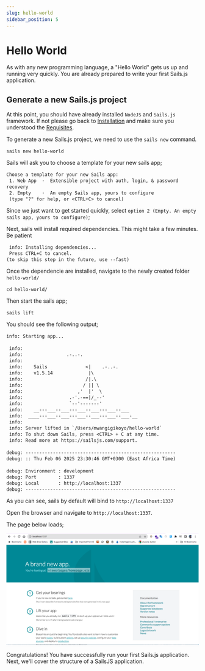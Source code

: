 ```yaml
---
slug: hello-world
sidebar_position: 5
---
```


# Hello World
As with any new programming language, a "Hello World" gets us up and running very quickly.
You are already prepared to write your first Sails.js application.

## Generate a new Sails.js project
At this point, you should have already installed `NodeJS` and `Sails.js` framework. If not please
go back to [Installation](./installation) and make sure you understood the [Requisites](./requisites).

To generate a new Sails.js project, we need to use the `sails new` command.

```
sails new hello-world
```

Sails will ask you to choose a template for your new sails app;

```
Choose a template for your new Sails app:
 1. Web App  ·  Extensible project with auth, login, & password recovery
 2. Empty    ·  An empty Sails app, yours to configure
 (type "?" for help, or <CTRL+C> to cancel)
```

Since we just want to get started quickly, select `option 2 (Empty. An empty sails app, yours to configure)`;

Next, sails will install required dependencies. This might take a few minutes. Be patient
```
 info: Installing dependencies...
 Press CTRL+C to cancel.
(to skip this step in the future, use --fast)
```

Once the dependencie are installed, navigate to the newly created folder `hello-world/`
```
cd hello-world/
```
Then start the sails app;
```
sails lift
```

You should see the following output;
```
info: Starting app...

 info: 
 info:                .-..-.
 info: 
 info:    Sails              <|    .-..-.
 info:    v1.5.14             |\
 info:                       /|.\
 info:                      / || \
 info:                    ,'  |'  \
 info:                 .-'.-==|/_--'
 info:                 `--'-------' 
 info:    __---___--___---___--___---___--___
 info:  ____---___--___---___--___---___--___-__
 info: 
 info: Server lifted in `/Users/mwangigikoyo/hello-world`
 info: To shut down Sails, press <CTRL> + C at any time.
 info: Read more at https://sailsjs.com/support.

debug: -------------------------------------------------------
debug: :: Thu Feb 06 2025 23:30:46 GMT+0300 (East Africa Time)

debug: Environment : development
debug: Port        : 1337
debug: Local       : http://localhost:1337
debug: -------------------------------------------------------
```

As you can see, sails by default will bind to `http://localhost:1337`

Open the browser and navigate to `http://localhost:1337`.

The page below loads;

<img src="img/hello_world_sails.png" />

Congratulations! You have successfully run your first Sails.js application.
Next, we'll cover the structure of a SailsJS application.

